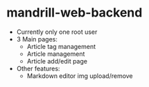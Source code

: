 # mandrill-web-backend

- Currently only one root user
- 3 Main pages:
  - Article tag management
  - Article management
  - Article add/edit page
- Other features:
  - Markdown editor img upload/remove